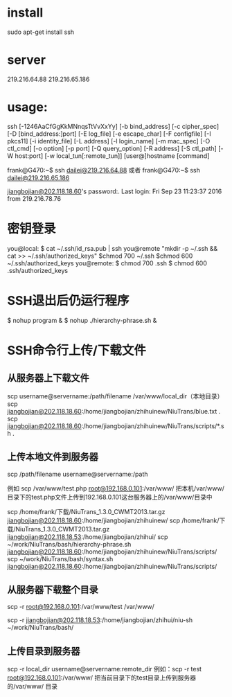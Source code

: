 # install
sudo apt-get install ssh

# server

219.216.64.88
219.216.65.186

# usage: 

ssh [-1246AaCfGgKkMNnqsTtVvXxYy] [-b bind_address] [-c cipher_spec]
           [-D [bind_address:]port] [-E log_file] [-e escape_char]
           [-F configfile] [-I pkcs11] [-i identity_file] [-L address]
           [-l login_name] [-m mac_spec] [-O ctl_cmd] [-o option] [-p port]
           [-Q query_option] [-R address] [-S ctl_path] [-W host:port]
           [-w local_tun[:remote_tun]] [user@]hostname [command]


frank@G470:~$ ssh dailei@219.216.64.88
或者
frank@G470:~$ ssh dailei@219.216.65.186

jiangbojian@202.118.18.60's password:.
Last login: Fri Sep 23 11:23:37 2016 from 219.216.78.76

# 密钥登录

you@local: $ cat ~/.ssh/id_rsa.pub | ssh you@remote "mkdir -p ~/.ssh && cat >>  ~/.ssh/authorized_keys"
	   $chmod 700 ~/.ssh
	   $chmod 600 ~/.ssh/authorized_keys
you@remote: $ chmod 700 .ssh
	    $ chmod 600 .ssh/authorized_keys

# SSH退出后仍运行程序
$ nohup program &
$ nohup ./hierarchy-phrase.sh &




# SSH命令行上传/下载文件

## 从服务器上下载文件
scp username@servername:/path/filename /var/www/local_dir（本地目录）
scp jiangbojian@202.118.18.60:/home/jiangbojian/zhihuinew/NiuTrans/blue.txt .
scp jiangbojian@202.118.18.60:/home/jiangbojian/zhihuinew/NiuTrans/scripts/*.sh .

## 上传本地文件到服务器
scp /path/filename username@servername:/path

例如
scp /var/www/test.php  root@192.168.0.101:/var/www/
把本机/var/www/目录下的test.php文件上传到192.168.0.101这台服务器上的/var/www/目录中

scp /home/frank/下载/NiuTrans_1.3.0_CWMT2013.tar.gz jiangbojian@202.118.18.60:/home/jiangbojian/zhihuinew/
scp /home/frank/下载/NiuTrans_1.3.0_CWMT2013.tar.gz jiangbojian@202.118.18.53:/home/jiangbojian/zhihui/
scp ~/work/NiuTrans/bash/hierarchy-phrase.sh jiangbojian@202.118.18.60:/home/jiangbojian/zhihuinew/NiuTrans/scripts/
scp ~/work/NiuTrans/bash/syntax.sh jiangbojian@202.118.18.60:/home/jiangbojian/zhihuinew/NiuTrans/scripts/


## 从服务器下载整个目录
scp -r root@192.168.0.101:/var/www/test  /var/www/

scp -r jiangbojian@202.118.18.53:/home/jiangbojian/zhihui/niu-sh ~/work/NiuTrans/bash/

## 上传目录到服务器
scp  -r local_dir username@servername:remote_dir
例如：scp -r test  root@192.168.0.101:/var/www/   把当前目录下的test目录上传到服务器的/var/www/ 目录


